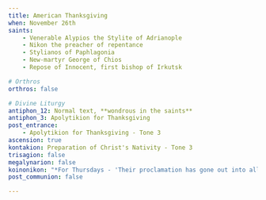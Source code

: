 ```yaml
---
title: American Thanksgiving
when: November 26th
saints:
    - Venerable Alypios the Stylite of Adrianople
    - Nikon the preacher of repentance
    - Stylianos of Paphlagonia
    - New-martyr George of Chios
    - Repose of Innocent, first bishop of Irkutsk

# Orthros
orthros: false

# Divine Liturgy
antiphon_12: Normal text, **wondrous in the saints**
antiphon_3: Apolytikion for Thanksgiving
post_entrance:
    - Apolytikion for Thanksgiving - Tone 3
ascension: true
kontakion: Preparation of Christ's Nativity - Tone 3
trisagion: false
megalynarion: false
koinonikon: "*For Thursdays - 'Their proclamation has gone out into all the earth, and their words to the ends of the universe.'*"
post_communion: false

---
```


